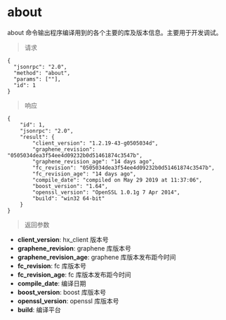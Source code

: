 # about

about 命令输出程序编译用到的各个主要的库及版本信息。主要用于开发调试。

> 请求
```
{
  "jsonrpc": "2.0", 
  "method": "about", 
  "params": [""], 
  "id": 1
}
```
> 响应

```
{
    "id": 1,
    "jsonrpc": "2.0",
    "result": {
        "client_version": "1.2.19-43-g0505034d",
        "graphene_revision": "0505034dea3f54ee4d09232b0d51461874c3547b",
        "graphene_revision_age": "14 days ago",
        "fc_revision": "0505034dea3f54ee4d09232b0d51461874c3547b",
        "fc_revision_age": "14 days ago",
        "compile_date": "compiled on May 29 2019 at 11:37:06",
        "boost_version": "1.64",
        "openssl_version": "OpenSSL 1.0.1g 7 Apr 2014",
        "build": "win32 64-bit"
    }
}
```

> 返回参数

- **client_version**: hx_client 版本号
- **graphene_revision**: graphene 库版本号
- **graphene_revision_age**: graphene 库版本发布距今时间
- **fc_revision**: fc 库版本号
- **fc_revision_age**: fc 库版本发布距今时间
- **compile_date**: 编译日期
- **boost_version**: boost 库版本号
- **openssl_version**: openssl 库版本号
- **build**: 编译平台